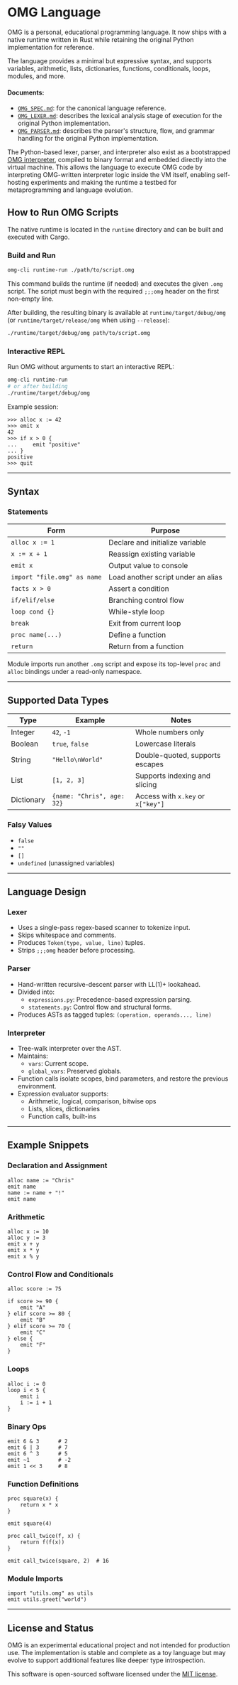 # OMG Language

OMG is a personal, educational programming language. It now ships with a native runtime written in Rust while retaining the original Python implementation for reference.

The language provides a minimal but expressive syntax, and supports variables, arithmetic, lists, dictionaries, functions, conditionals, loops, modules, and more.

#### Documents:
- [`OMG_SPEC.md`](./spec/OMG_SPEC.md): for the canonical language reference.
- [`OMG_LEXER.md`](./spec/OMG_LEXER.md): describes the lexical analysis stage of execution for the original Python implementation.
- [`OMG_PARSER.md`](./spec/OMG_PARSER.md): describes the parser's structure, flow, and grammar handling for the original Python implementation.

The Python-based lexer, parser, and interpreter also exist as a bootstrapped [OMG interpreter](./omglang/interpreter.omg), compiled to binary format and embedded directly into the virtual machine. This allows the language to execute OMG code by interpreting OMG-written interpreter logic inside the VM itself, enabling self-hosting experiments and making the runtime a testbed for metaprogramming and language evolution.


## How to Run OMG Scripts

The native runtime is located in the `runtime` directory and can be built and executed with Cargo.

### Build and Run

```sh
omg-cli runtime-run ./path/to/script.omg
```

This command builds the runtime (if needed) and executes the given `.omg` script. The script must begin with the required `;;;omg` header on the first non-empty line.

After building, the resulting binary is available at `runtime/target/debug/omg` (or `runtime/target/release/omg` when using `--release`):

```sh
./runtime/target/debug/omg path/to/script.omg
```

### Interactive REPL

Run OMG without arguments to start an interactive REPL:

```sh
omg-cli runtime-run
# or after building
./runtime/target/debug/omg
```

Example session:

```plaintext
>>> alloc x := 42
>>> emit x
42
>>> if x > 0 {
...     emit "positive"
... }
positive
>>> quit
```

---

## Syntax

### Statements

| Form             | Purpose                         |
| ---------------- | ------------------------------- |
| `alloc x := 1`   | Declare and initialize variable |
| `x := x + 1`     | Reassign existing variable      |
| `emit x`         | Output value to console         |
| `import "file.omg" as name` | Load another script under an alias |
| `facts x > 0`    | Assert a condition              |
| `if/elif/else`   | Branching control flow          |
| `loop cond {}`   | While-style loop                |
| `break`          | Exit from current loop          |
| `proc name(...)` | Define a function               |
| `return`         | Return from a function          |

Module imports run another `.omg` script and expose its top-level `proc` and `alloc` bindings under a read-only namespace.

---

## Supported Data Types

| Type       | Example                    | Notes                             |
| ---------- | -------------------------- | --------------------------------- |
| Integer    | `42`, `-1`                 | Whole numbers only                |
| Boolean    | `true`, `false`            | Lowercase literals                |
| String     | `"Hello\nWorld"`           | Double-quoted, supports escapes   |
| List       | `[1, 2, 3]`                | Supports indexing and slicing     |
| Dictionary | `{name: "Chris", age: 32}` | Access with `x.key` or `x["key"]` |

### Falsy Values

* `false`
* `""`
* `[]`
* `undefined` (unassigned variables)

---

## Language Design

### Lexer

* Uses a single-pass regex-based scanner to tokenize input.
* Skips whitespace and comments.
* Produces `Token(type, value, line)` tuples.
* Strips `;;;omg` header before processing.

### Parser

* Hand-written recursive-descent parser with LL(1)+ lookahead.
* Divided into:
  * `expressions.py`: Precedence-based expression parsing.
  * `statements.py`: Control flow and structural forms.
* Produces ASTs as tagged tuples: `(operation, operands..., line)`

### Interpreter

* Tree-walk interpreter over the AST.
* Maintains:
  * `vars`: Current scope.
  * `global_vars`: Preserved globals.
* Function calls isolate scopes, bind parameters, and restore the previous environment.
* Expression evaluator supports:
  * Arithmetic, logical, comparison, bitwise ops
  * Lists, slices, dictionaries
  * Function calls, built-ins

---

## Example Snippets

### Declaration and Assignment

```omg
alloc name := "Chris"
emit name
name := name + "!"
emit name
```

### Arithmetic

```omg
alloc x := 10
alloc y := 3
emit x + y
emit x * y
emit x % y
```

### Control Flow and Conditionals

```omg
alloc score := 75

if score >= 90 {
    emit "A"
} elif score >= 80 {
    emit "B"
} elif score >= 70 {
    emit "C"
} else {
    emit "F"
}
```

### Loops

```omg
alloc i := 0
loop i < 5 {
    emit i
    i := i + 1
}
```

### Binary Ops

```omg
emit 6 & 3      # 2
emit 6 | 3      # 7
emit 6 ^ 3      # 5
emit ~1         # -2
emit 1 << 3     # 8
```

### Function Definitions

```omg
proc square(x) {
    return x * x
}

emit square(4)

proc call_twice(f, x) {
    return f(f(x))
}

emit call_twice(square, 2)  # 16
```

### Module Imports

```omg
import "utils.omg" as utils
emit utils.greet("world")
```

---

## License and Status

OMG is an experimental educational project and not intended for production use. The implementation is stable and complete as a toy language but may evolve to support additional features like deeper type introspection.

This software is open-sourced software licensed under the [MIT license](./LICENSE).